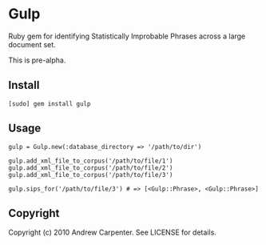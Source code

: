 # Gulp

Ruby gem for identifying Statistically Improbable Phrases across a large document set.

This is pre-alpha.

## Install

    [sudo] gem install gulp

## Usage

    gulp = Gulp.new(:database_directory => '/path/to/dir')
    
    gulp.add_xml_file_to_corpus('/path/to/file/1')
    gulp.add_xml_file_to_corpus('/path/to/file/2')
    gulp.add_xml_file_to_corpus('/path/to/file/3')
    
    gulp.sips_for('/path/to/file/3') # => [<Gulp::Phrase>, <Gulp::Phrase>]

## Copyright

Copyright (c) 2010 Andrew Carpenter. See LICENSE for details.
